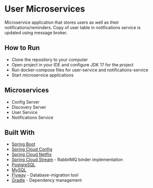 User Microservices
===

Microservice application that stores users as well as their notifications/reminders. Copy of user table in notifications service is updated using message broker.

## How to Run

* Clone the repository to your computer
* Open project in your IDE and configure JDK 17 for the project
* Run docker-compose files for user-service and notifications-service
* Start microservice applications

## Microservices

* Config Server
* Discovery Server
* User Service
* Notifications Service

## Built With

* [Spring Boot](https://spring.io/projects/spring-boot)
* [Spring Cloud Config](https://spring.io/projects/spring-cloud-config)
* [Spring Cloud Netflix](https://spring.io/projects/spring-cloud-netflix)
* [Spring Cloud Stream](https://spring.io/projects/spring-cloud-stream) - RabbitMQ binder implementation
* [PostgreSQL](https://www.postgresql.org/)
* [MySQL](https://www.mysql.com/)
* [Flyway](https://flywaydb.org/) - Database-migration tool
* [Gradle](https://gradle.org/) - Dependency management